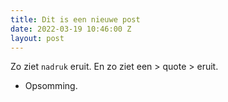 ```yaml
---
title: Dit is een nieuwe post
date: 2022-03-19 10:46:00 Z
layout: post
---
```


Zo ziet `nadruk` eruit. 
En zo ziet een > quote > eruit.
* Opsomming.
